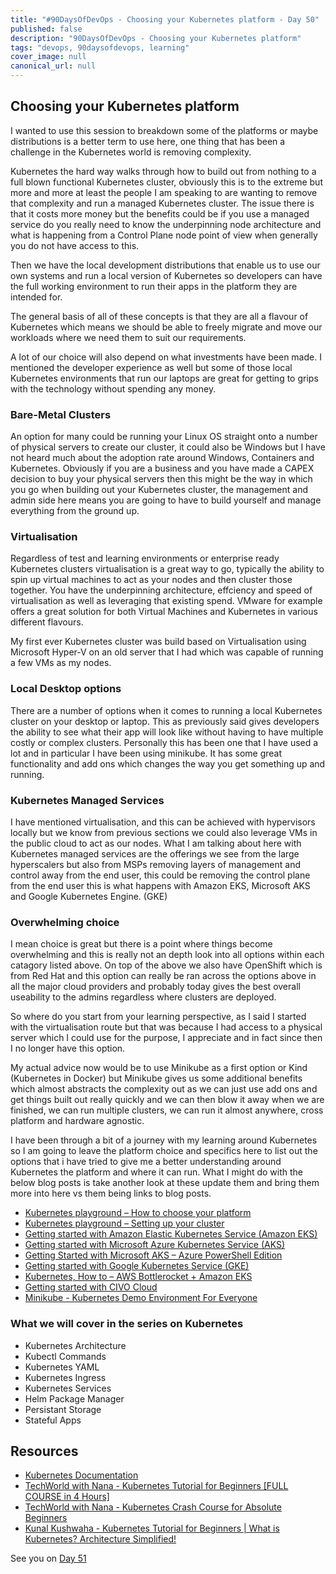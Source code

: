 ```yaml
---
title: "#90DaysOfDevOps - Choosing your Kubernetes platform - Day 50"
published: false
description: "90DaysOfDevOps - Choosing your Kubernetes platform"
tags: "devops, 90daysofdevops, learning"
cover_image: null
canonical_url: null
---
```

## Choosing your Kubernetes platform 

I wanted to use this session to breakdown some of the platforms or maybe distributions is a better term to use here, one thing that has been a challenge in the Kubernetes world is removing complexity. 

Kubernetes the hard way walks through how to build out from nothing to a full blown functional Kubernetes cluster, obviously this is to the extreme but more and more at least the people I am speaking to are wanting to remove that complexity and run a managed Kubernetes cluster. The issue there is that it costs more money but the benefits could be if you use a managed service do you really need to know the underpinning node architecture and what is happening from a Control Plane node point of view when generally you do not have access to this. 

Then we have the local development distributions that enable us to use our own systems and run a local version of Kubernetes so developers can have the full working environment to run their apps in the platform they are intended for. 

The general basis of all of these concepts is that they are all a flavour of Kubernetes which means we should be able to freely migrate and move our workloads where we need them to suit our requirements. 

A lot of our choice will also depend on what investments have been made. I mentioned the developer experience as well but some of those local Kubernetes environments that run our laptops are great for getting to grips with the technology without spending any money. 

### Bare-Metal Clusters 

An option for many could be running your Linux OS straight onto a number of physical servers to create our cluster, it could also be Windows but I have not heard much about the adoption rate around Windows, Containers and Kubernetes. Obviously if you are a business and you have made a CAPEX decision to buy your physical servers then this might be the way in which you go when building out your Kubernetes cluster, the management and admin side here means you are going to have to build yourself and manage everything from the ground up. 

### Virtualisation 

Regardless of test and learning environments or enterprise ready Kubernetes clusters virtualisation is a great way to go, typically the ability to spin up virtual machines to act as your nodes and then cluster those together. You have the underpinning architecture, effciency and speed of virtualisation as well as leveraging that existing spend. VMware for example offers a great solution for both Virtual Machines and Kubernetes in various different flavours. 

My first ever Kubernetes cluster was build based on Virtualisation using Microsoft Hyper-V on an old server that I had which was capable of running a few VMs as my nodes. 

### Local Desktop options 

There are a number of options when it comes to running a local Kubernetes cluster on your desktop or laptop. This as previously said gives developers the ability to see what their app will look like without having to have multiple costly or complex clusters. Personally this has been one that I have used a lot and in particular I have been using minikube. It has some great functionality and add ons which changes the way you get something up and running. 

### Kubernetes Managed Services 
I have mentioned virtualisation, and this can be achieved with hypervisors locally but we know from previous sections we could also leverage VMs in the public cloud to act as our nodes. What I am talking about here with Kubernetes managed services are the offerings we see from the large hyperscalers but also from MSPs removing layers of management and control away from the end user, this could be removing the control plane from the end user this is what happens with Amazon EKS, Microsoft AKS and Google Kubernetes Engine. (GKE)

### Overwhelming choice  

I mean choice is great but there is a point where things become overwhelming and this is really not an depth look into all options within each catagory listed above. On top of the above we also have OpenShift which is from Red Hat and this option can really be ran across the options above in all the major cloud providers and probably today gives the best overall useability to the admins regardless where clusters are deployed. 

So where do you start from your learning perspective, as I said I started with the virtualisation route but that was because I had access to a physical server which I could use for the purpose, I appreciate and in fact since then I no longer have this option. 

My actual advice now would be to use Minikube as a first option or Kind (Kubernetes in Docker) but Minikube gives us some additional benefits which almost abstracts the complexity out as we can just use add ons and get things built out really quickly and we can then blow it away when we are finished, we can run multiple clusters, we can run it almost anywhere, cross platform and hardware agnostic. 

I have been through a bit of a journey with my learning around Kubernetes so I am going to leave the platform choice and specifics here to list out the options that i have tried to give me a better understanding around Kubernetes the platform and where it can run. What I might do with the below blog posts is take another look at these update them and bring them more into here vs them being links to blog posts. 

- [Kubernetes playground – How to choose your platform](https://vzilla.co.uk/vzilla-blog/building-the-home-lab-kubernetes-playground-part-1)
- [Kubernetes playground – Setting up your cluster](https://vzilla.co.uk/vzilla-blog/building-the-home-lab-kubernetes-playground-part-2)
- [Getting started with Amazon Elastic Kubernetes Service (Amazon EKS)](https://vzilla.co.uk/vzilla-blog/getting-started-with-amazon-elastic-kubernetes-service-amazon-eks)
- [Getting started with Microsoft Azure Kubernetes Service (AKS)](https://vzilla.co.uk/vzilla-blog/getting-started-with-microsoft-azure-kubernetes-service-aks)
- [Getting Started with Microsoft AKS – Azure PowerShell Edition](https://vzilla.co.uk/vzilla-blog/getting-started-with-microsoft-aks-azure-powershell-edition)
- [Getting started with Google Kubernetes Service (GKE)](https://vzilla.co.uk/vzilla-blog/getting-started-with-google-kubernetes-service-gke)
- [Kubernetes, How to – AWS Bottlerocket + Amazon EKS](https://vzilla.co.uk/vzilla-blog/kubernetes-how-to-aws-bottlerocket-amazon-eks)
- [Getting started with CIVO Cloud](https://vzilla.co.uk/vzilla-blog/getting-started-with-civo-cloud)
- [Minikube - Kubernetes Demo Environment For Everyone](https://vzilla.co.uk/vzilla-blog/project_pace-kasten-k10-demo-environment-for-everyone)

### What we will cover in the series on Kubernetes 

- Kubernetes Architecture 
- Kubectl Commands 
- Kubernetes YAML 
- Kubernetes Ingress 
- Kubernetes Services
- Helm Package Manager 
- Persistant Storage 
- Stateful Apps 

## Resources 

- [Kubernetes Documentation](https://kubernetes.io/docs/home/)
- [TechWorld with Nana - Kubernetes Tutorial for Beginners [FULL COURSE in 4 Hours]](https://www.youtube.com/watch?v=X48VuDVv0do)
- [TechWorld with Nana - Kubernetes Crash Course for Absolute Beginners](https://www.youtube.com/watch?v=s_o8dwzRlu4)
- [Kunal Kushwaha - Kubernetes Tutorial for Beginners | What is Kubernetes? Architecture Simplified!](https://www.youtube.com/watch?v=KVBON1lA9N8)

See you on [Day 51](day51.md) 